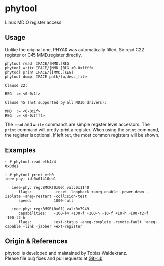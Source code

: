 phytool
=======

Linux MDIO register access

Usage
-----

Unlike the original one, PHYAD was automatically filled, So read C22 register or C45 MMD.register directly.

    phytool read  IFACE/[MMD.]REG
    phytool write IFACE/[MMD.]REG <0-0xffff>
    phytool print IFACE/[[MMD.]REG]
    phytool dump  IFACE path/to/desc_file

    Clause 22:

    REG  := <0-0x1f>

    Clause 45 (not supported by all MDIO drivers):

    MMD  := <0-0x1f>
    REG  := <0-0xffff>

The `read` and `write` commands are simple register level
accessors. The `print` command will pretty-print a register. When
using the `print` command, the register is optional. If left out, the
most common registers will be shown.

Examples
--------

    ~ # phytool read eth4/4
    0x0de1

    ~ # phytool print eth0
    ieee-phy: id:0x01410eb1

       ieee-phy: reg:BMCR(0x00) val:0x1140
          flags:          -reset -loopback +aneg-enable -power-down -isolate -aneg-restart -collision-test
          speed:          1000-full

       ieee-phy: reg:BMSR(0x01) val:0x7949
          capabilities:   -100-b4 +100-f +100-h +10-f +10-h -100-t2-f -100-t2-h
          flags:          +ext-status -aneg-complete -remote-fault +aneg-capable -link -jabber +ext-register

Origin & References
-------------------

phytool is developed and maintained by Tobias Waldekranz.  
Please file bug fixes and pull requests at [GitHub][]

[GitHub]: https://github.com/wkz/phytool

